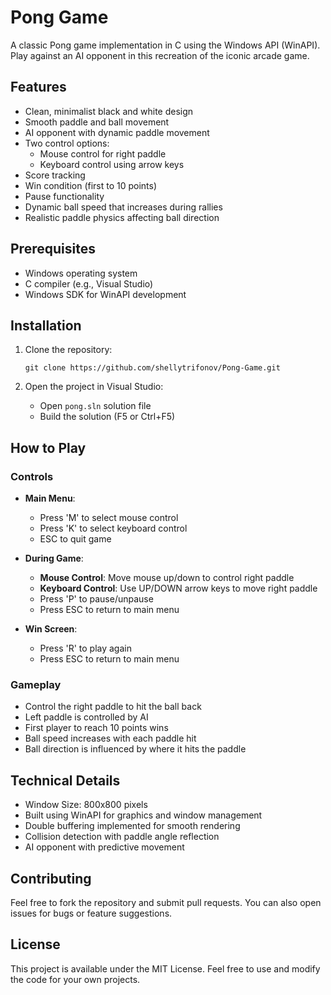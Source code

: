 # Pong Game

A classic Pong game implementation in C using the Windows API (WinAPI). Play against an AI opponent in this recreation of the iconic arcade game.

## Features

- Clean, minimalist black and white design
- Smooth paddle and ball movement
- AI opponent with dynamic paddle movement
- Two control options:
  - Mouse control for right paddle
  - Keyboard control using arrow keys
- Score tracking
- Win condition (first to 10 points)
- Pause functionality
- Dynamic ball speed that increases during rallies
- Realistic paddle physics affecting ball direction

## Prerequisites

- Windows operating system
- C compiler (e.g., Visual Studio)
- Windows SDK for WinAPI development

## Installation

1. Clone the repository:
   ```
   git clone https://github.com/shellytrifonov/Pong-Game.git
   ```

2. Open the project in Visual Studio:
   - Open `pong.sln` solution file
   - Build the solution (F5 or Ctrl+F5)

## How to Play

### Controls

- **Main Menu**:
  - Press 'M' to select mouse control
  - Press 'K' to select keyboard control
  - ESC to quit game

- **During Game**:
  - **Mouse Control**: Move mouse up/down to control right paddle
  - **Keyboard Control**: Use UP/DOWN arrow keys to move right paddle
  - Press 'P' to pause/unpause
  - Press ESC to return to main menu

- **Win Screen**:
  - Press 'R' to play again
  - Press ESC to return to main menu

### Gameplay

- Control the right paddle to hit the ball back
- Left paddle is controlled by AI
- First player to reach 10 points wins
- Ball speed increases with each paddle hit
- Ball direction is influenced by where it hits the paddle

## Technical Details

- Window Size: 800x800 pixels
- Built using WinAPI for graphics and window management
- Double buffering implemented for smooth rendering
- Collision detection with paddle angle reflection
- AI opponent with predictive movement

## Contributing

Feel free to fork the repository and submit pull requests. You can also open issues for bugs or feature suggestions.

## License

This project is available under the MIT License. Feel free to use and modify the code for your own projects.
